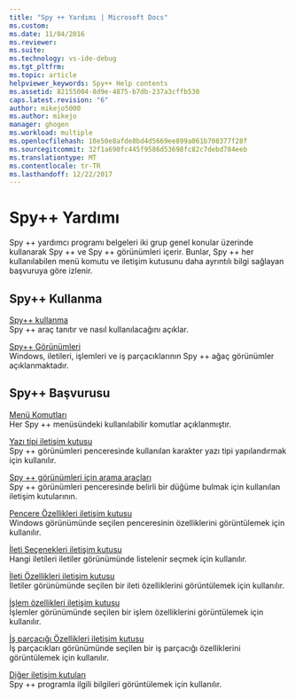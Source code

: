 ```yaml
---
title: "Spy ++ Yardımı | Microsoft Docs"
ms.custom: 
ms.date: 11/04/2016
ms.reviewer: 
ms.suite: 
ms.technology: vs-ide-debug
ms.tgt_pltfrm: 
ms.topic: article
helpviewer_keywords: Spy++ Help contents
ms.assetid: 82155004-8d9e-4875-b7db-237a3cffb530
caps.latest.revision: "6"
author: mikejo5000
ms.author: mikejo
manager: ghogen
ms.workload: multiple
ms.openlocfilehash: 10e50e8afde8bd4d5669ee899a061b708377f28f
ms.sourcegitcommit: 32f1a690fc445f9586d53698fc82c7debd784eeb
ms.translationtype: MT
ms.contentlocale: tr-TR
ms.lasthandoff: 12/22/2017
---
```

# <a name="spy-help"></a>Spy++ Yardımı
Spy ++ yardımcı programı belgeleri iki grup genel konular üzerinde kullanarak Spy ++ ve Spy ++ görünümleri içerir. Bunlar, Spy ++ her kullanılabilen menü komutu ve iletişim kutusunu daha ayrıntılı bilgi sağlayan başvuruya göre izlenir.  
  
## <a name="using-spy"></a>Spy++ Kullanma  
 [Spy++ kullanma](../debugger/using-spy-increment.md)  
 Spy ++ araç tanıtır ve nasıl kullanılacağını açıklar.  
  
 [Spy++ Görünümleri](../debugger/spy-increment-views.md)  
 Windows, iletileri, işlemleri ve iş parçacıklarının Spy ++ ağaç görünümler açıklanmaktadır.  
  
## <a name="spy-reference"></a>Spy++ Başvurusu  
 [Menü Komutları](../debugger/menu-commands.md)  
 Her Spy ++ menüsündeki kullanılabilir komutlar açıklanmıştır.  
  
 [Yazı tipi iletişim kutusu](../debugger/font-dialog-box-microsoft-spy-increment-help.md)  
 Spy ++ görünümleri penceresinde kullanılan karakter yazı tipi yapılandırmak için kullanılır.  
  
 [Spy ++ görünümleri için arama araçları](../debugger/search-tools-for-spy-increment-views.md)  
 Spy ++ görünümleri penceresinde belirli bir düğüme bulmak için kullanılan iletişim kutularının.  
  
 [Pencere Özellikleri iletişim kutusu](../debugger/window-properties-dialog-box.md)  
 Windows görünümünde seçilen penceresinin özelliklerini görüntülemek için kullanılır.  
  
 [İleti Seçenekleri iletişim kutusu](../debugger/message-options-dialog-box.md)  
 Hangi iletileri iletiler görünümünde listelenir seçmek için kullanılır.  
  
 [İleti Özellikleri iletişim kutusu](../debugger/message-properties-dialog-box.md)  
 İletiler görünümünde seçilen bir ileti özelliklerini görüntülemek için kullanılır.  
  
 [İşlem özellikleri iletişim kutusu](../debugger/process-properties-dialog-box.md)  
 İşlemler görünümünde seçilen bir işlem özelliklerini görüntülemek için kullanılır.  
  
 [İş parçacığı Özellikleri iletişim kutusu](../debugger/thread-properties-dialog-box.md)  
 İş parçacıkları görünümünde seçilen bir iş parçacığı özelliklerini görüntülemek için kullanılır.  
  
 [Diğer iletişim kutuları](../debugger/other-dialog-boxes.md)  
 Spy ++ programla ilgili bilgileri görüntülemek için kullanılır.